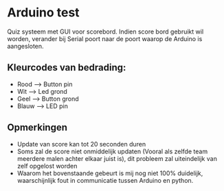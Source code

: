 # Arduino test
Quiz systeem met GUI voor scorebord.
Indien score bord gebruikt wil worden, verander bij Serial poort naar de poort waarop de Arduino is aangesloten.

## Kleurcodes van bedrading:
  - Rood --> Button pin
  - Wit --> Led grond   
  - Geel --> Button grond
  - Blauw --> LED pin

## Opmerkingen
  * Update van score kan tot 20 seconden duren
  * Soms zal de score niet onmiddelijk updaten (Vooral als zelfde team meerdere malen achter elkaar juist is), dit probleem zal uiteindelijk van zelf opgelost worden
  * Waarom het bovenstaande gebeurt is mij nog niet 100% duidelijk, waarschijnlijk fout in communicatie tussen Arduino en python.
